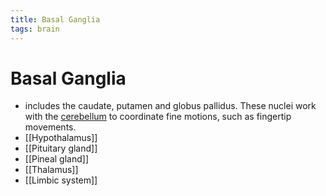 ```yaml
---
title: Basal Ganglia
tags: brain
---
```


# Basal Ganglia
- includes the caudate, putamen and globus pallidus. These nuclei work with the [cerebellum](Cerebellum.md) to coordinate fine motions, such as fingertip movements.
- [[Hypothalamus]] 
- [[Pituitary gland]] 
- [[Pineal gland]] 
- [[Thalamus]]
- [[Limbic system]] 












































